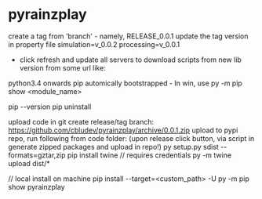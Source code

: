 # pyrainzplay

create a tag from 'branch' - namely, RELEASE_0.0.1
update the tag version in property file
simulation=v_0.0.2
processing=v_0.0.1
- click refresh and update all servers to download scripts from new lib version from some url like:

python3.4 onwards pip automically bootstrapped
	- In win, use py -m pip show <module_name>

pip --version
pip uninstall

upload code in git
create release/tag branch: https://github.com/cbludev/pyrainzplay/archive/0.0.1.zip
upload to pypi repo, run following from code folder: (upon release click button, via script in generate zipped packages and upload in repo!)
	py setup.py sdist --formats=gztar,zip
	pip install twine
	// requires credentials
	py -m twine upload dist/*

// local install on machine
pip install --target=<custom_path> -U
py -m pip show pyrainzplay

